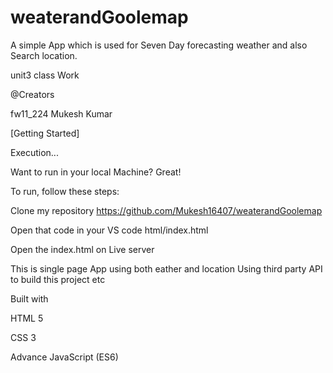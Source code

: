 # weaterandGoolemap
A simple App which is used for Seven Day forecasting  weather and also Search location. 


unit3 class Work

@Creators

fw11_224 Mukesh Kumar

[Getting Started]

Execution...

Want to run in your local Machine? Great!

To run, follow these steps:

Clone my repository https://github.com/Mukesh16407/weaterandGoolemap

Open that code in your VS code html/index.html

Open the index.html on Live server

This is single page App using both eather and location Using third party API to build this project etc

Built with

HTML 5

CSS 3

Advance JavaScript (ES6)
